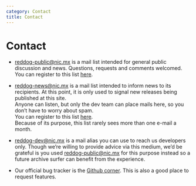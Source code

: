 ```yaml
---
category: Contact
title: Contact
---
```


# Contact

- reddog-public@nic.mx is a mail list intended for general public discussion and news. Questions, requests and comments welcomed.  
You can register to this list [here](https://mail-lists.nic.mx/listas/listinfo/reddog-public).

- reddog-news@nic.mx is a mail list intended to inform news to its recipients. At this point, it is only used to signal new releases being published at this site.  
Anyone can listen, but only the dev team can place mails here, so you don’t have to worry about spam.  
You can register to this list [here](https://mail-lists.nic.mx/listas/listinfo/reddog-news).  
Because of its purpose, this list rarely sees more than one e-mail a month.

- reddog-dev@nic.mx is a mail alias you can use to reach us developers only.
Though we’re willing to provide advice via this medium, we’d be grateful is you used reddog-public@nic.mx for this purpose instead so a future archive surfer can benefit from the experience.  

- Our official bug tracker is the [Github corner](https://github.com/NICMx/rdap-server/issues). This is also a good place to request features.